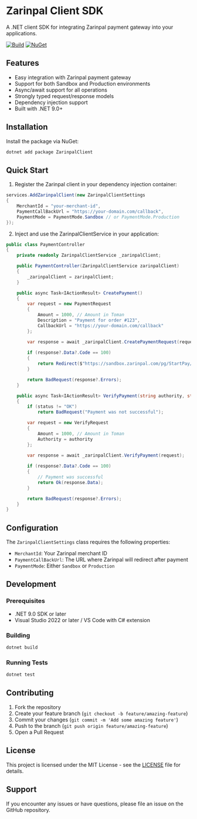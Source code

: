 # Zarinpal Client SDK

A .NET client SDK for integrating Zarinpal payment gateway into your applications.

[![Build](https://github.com/kamyab7/Zarinpal/actions/workflows/ci.yml/badge.svg)](https://github.com/kamyab7/Zarinpal/actions/workflows/ci.yml)
[![NuGet](https://img.shields.io/nuget/v/ZarinpalClient.svg)](https://www.nuget.org/packages/ZarinpalClient/)

## Features

- Easy integration with Zarinpal payment gateway
- Support for both Sandbox and Production environments
- Async/await support for all operations
- Strongly typed request/response models
- Dependency injection support
- Built with .NET 9.0+

## Installation

Install the package via NuGet:

```bash
dotnet add package ZarinpalClient
```

## Quick Start

1. Register the Zarinpal client in your dependency injection container:

```csharp
services.AddZarinpalClient(new ZarinpalClientSettings
{
    MerchantId = "your-merchant-id",
    PaymentCallBackUrl = "https://your-domain.com/callback",
    PaymentMode = PaymentMode.Sandbox // or PaymentMode.Production
});
```

2. Inject and use the ZarinpalClientService in your application:

```csharp
public class PaymentController
{
    private readonly ZarinpalClientService _zarinpalClient;

    public PaymentController(ZarinpalClientService zarinpalClient)
    {
        _zarinpalClient = zarinpalClient;
    }

    public async Task<IActionResult> CreatePayment()
    {
        var request = new PaymentRequest
        {
            Amount = 1000, // Amount in Toman
            Description = "Payment for order #123",
            CallbackUrl = "https://your-domain.com/callback"
        };

        var response = await _zarinpalClient.CreatePaymentRequest(request);
        
        if (response?.Data?.Code == 100)
        {
            return Redirect($"https://sandbox.zarinpal.com/pg/StartPay/{response.Data.Authority}");
        }

        return BadRequest(response?.Errors);
    }

    public async Task<IActionResult> VerifyPayment(string authority, string status)
    {
        if (status != "OK")
            return BadRequest("Payment was not successful");

        var request = new VerifyRequest
        {
            Amount = 1000, // Amount in Toman
            Authority = authority
        };

        var response = await _zarinpalClient.VerifyPayment(request);
        
        if (response?.Data?.Code == 100)
        {
            // Payment was successful
            return Ok(response.Data);
        }

        return BadRequest(response?.Errors);
    }
}
```

## Configuration

The `ZarinpalClientSettings` class requires the following properties:

- `MerchantId`: Your Zarinpal merchant ID
- `PaymentCallBackUrl`: The URL where Zarinpal will redirect after payment
- `PaymentMode`: Either `Sandbox` or `Production`

## Development

### Prerequisites

- .NET 9.0 SDK or later
- Visual Studio 2022 or later / VS Code with C# extension

### Building

```bash
dotnet build
```

### Running Tests

```bash
dotnet test
```

## Contributing

1. Fork the repository
2. Create your feature branch (`git checkout -b feature/amazing-feature`)
3. Commit your changes (`git commit -m 'Add some amazing feature'`)
4. Push to the branch (`git push origin feature/amazing-feature`)
5. Open a Pull Request

## License

This project is licensed under the MIT License - see the [LICENSE](LICENSE) file for details.

## Support

If you encounter any issues or have questions, please file an issue on the GitHub repository.